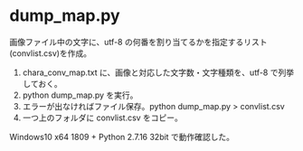 <!-- -*- encoding: utf-8 -*- -->

dump_map.py
===========

画像ファイル中の文字に、utf-8 の何番を割り当てるかを指定するリスト(convlist.csv)を作成。

1. chara_conv_map.txt に、画像と対応した文字数・文字種類を、utf-8 で列挙しておく。
2. python dump_map.py を実行。
3. エラーが出なければファイル保存。python dump_map.py > convlist.csv
4. 一つ上のフォルダに convlist.csv をコピー。

Windows10 x64 1809 + Python 2.7.16 32bit で動作確認した。

